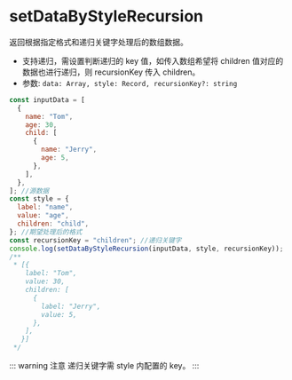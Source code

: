 # setDataByStyleRecursion

返回根据指定格式和递归关键字处理后的数组数据。

- 支持递归，需设置判断递归的 key 值，如传入数组希望将 children 值对应的数据也进行递归，则 recursionKey 传入 children。
- 参数: `data: Array, style: Record, recursionKey?: string`

```js
const inputData = [
  {
    name: "Tom",
    age: 30,
    child: [
      {
        name: "Jerry",
        age: 5,
      },
    ],
  },
]; //源数据
const style = {
  label: "name",
  value: "age",
  children: "child",
}; //期望处理后的格式
const recursionKey = "children"; //递归关键字
console.log(setDataByStyleRecursion(inputData, style, recursionKey));
/**
 * [{
    label: "Tom",
    value: 30,
    children: [
      {
        label: "Jerry",
        value: 5,
      },
    ],
   }]
 */
```

::: warning 注意
递归关键字需 style 内配置的 key。
:::
